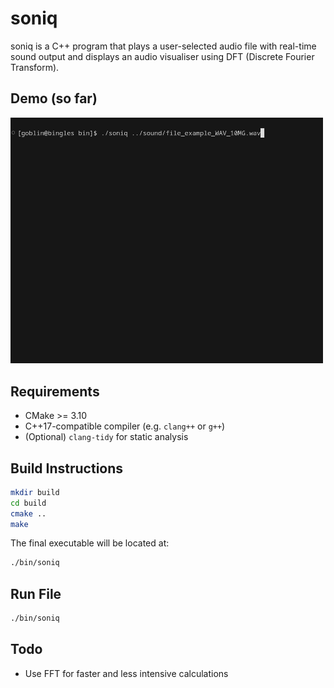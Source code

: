 # soniq

soniq is a C++ program that plays a user-selected audio file with real-time sound output and displays an audio visualiser using DFT (Discrete Fourier Transform).

## Demo (so far)

<img src="example/first_working_example.gif" width="500" />

## Requirements

-   CMake >= 3.10
-   C++17-compatible compiler (e.g. `clang++` or `g++`)
-   (Optional) `clang-tidy` for static analysis

## Build Instructions

```sh
mkdir build
cd build
cmake ..
make
```

The final executable will be located at:

```sh
./bin/soniq
```

## Run File

```sh
./bin/soniq
```

## Todo

-   Use FFT for faster and less intensive calculations
